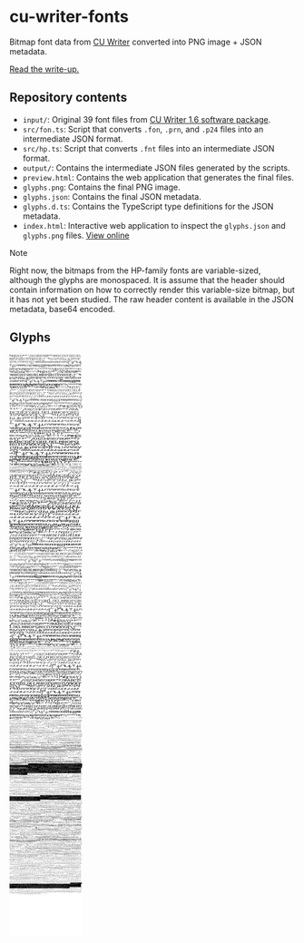# cu-writer-fonts

Bitmap font data from [CU Writer](https://th.wikipedia.org/wiki/%E0%B8%8B%E0%B8%B5%E0%B8%A2%E0%B8%B9%E0%B9%84%E0%B8%A3%E0%B9%80%E0%B8%95%E0%B8%AD%E0%B8%A3%E0%B9%8C) converted into PNG image + JSON metadata.

[Read the write-up.](https://notes.dt.in.th/CuWriterFonts)

## Repository contents

- `input/`: Original 39 font files from [CU Writer 1.6 software package](https://software.thaiware.com/download.php?id=1742).
- `src/fon.ts`: Script that converts `.fon`, `.prn`, and `.p24` files into an intermediate JSON format.
- `src/hp.ts`: Script that converts `.fnt` files into an intermediate JSON format.
- `output/`: Contains the intermediate JSON files generated by the scripts.
- `preview.html`: Contains the web application that generates the final files.
- `glyphs.png`: Contains the final PNG image.
- `glyphs.json`: Contains the final JSON metadata.
- `glyphs.d.ts`: Contains the TypeScript type definitions for the JSON metadata.
- `index.html`: Interactive web application to inspect the `glyphs.json` and `glyphs.png` files. [View online](https://dtinth.github.io/cu-writer-fonts/)

> [!NOTE]
> Right now, the bitmaps from the HP-family fonts are variable-sized, although the glyphs are monospaced.
> It is assume that the header should contain information on how to correctly render this variable-size bitmap, but it has not yet been studied.
> The raw header content is available in the JSON metadata, base64 encoded.

## Glyphs

![Glyphs](glyphs.png)
